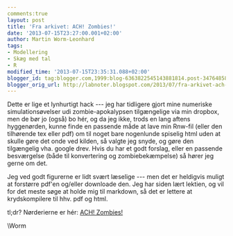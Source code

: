 ```yaml
---
comments:true
layout: post
title: 'Fra arkivet: ACH! Zombies!'
date: '2013-07-15T23:27:00.001+02:00'
author: Martin Worm-Leonhard
tags:
- Modellering
- Skæg med tal
- R
modified_time: '2013-07-15T23:35:31.088+02:00'
blogger_id: tag:blogger.com,1999:blog-6363822545143881814.post-3476485844004319836
blogger_orig_url: http://labnoter.blogspot.com/2013/07/fra-arkivet-ach-zombies.html
---
```


Dette er lige et lynhurtigt hack --- jeg har tidligere gjort mine
numeriske simulationsøvelser udi zombie-apokalypsen tilgængelige via min
dropbox, men de bør jo (også) bo hér, og da jeg ikke, trods en lang
aftens hyggenørden, kunne finde en passende måde at lave min Rnw-fil
(eller den tilhørende tex eller pdf) om til noget bare nogenlunde
spiselig html uden at skulle gøre det onde ved kilden, så valgte jeg
snyde, og gøre den tilgængelig vha. google drev. Hvis du har et godt
forslag, eller en passende besværgelse (både til konvertering og
zombiebekæmpelse) så hører jeg gerne om det.

Jeg ved godt figurerne er lidt svært læselige --- men det er heldigvis
muligt at forstørre pdf'en og/eller downloade den. Jeg har siden lært
lektien, og vil for det meste søge at holde mig til markdown, så det er
lettere at krydskompilere til hhv. pdf og html.

tl;dr? Nørderierne er hér: [ACH!
Zombies!](https://docs.google.com/file/d/0B1W7mckOGZhSWks2cU9WYWphcWc/edit?usp=sharing)

\\Worm
